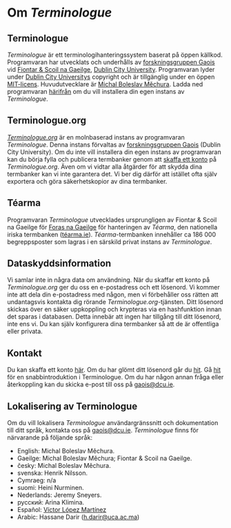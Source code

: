 # Om *Terminologue*

## Terminologue

*Terminologue* är ett terminologihanteringssystem baserat på öppen källkod. Programvaran har utvecklats och underhålls av [forskningsgruppen Gaois](https://www.gaois.ie/en/) vid [Fiontar & Scoil na Gaeilge](https://www.dcu.ie/fiontar_scoilnagaeilge/gaeilge/index.shtml), [Dublin City University](https://www.dcu.ie/). Programvaran lyder under [Dublin City Universitys](https://www.dcu.ie/) copyright och är tillgänglig under en öppen [MIT-licens](https://opensource.org/licenses/MIT). Huvudutvecklare är [Michal Boleslav Měchura](https://michmech.github.io/). Ladda ned programvaran [härifrån](https://github.com/gaois/terminologue) om du vill installera din egen instans av *Terminologue*.

## Terminologue.org

*[Terminologue.org](https://www.terminologue.org/)* är en molnbaserad instans av programvaran *Terminologue*. Denna instans förvaltas av [forskningsgruppen Gaois](https://www.gaois.ie/en/) (Dublin City University). Om du inte vill installera din egen instans av programvaran kan du börja fylla och publicera termbanker genom att [skaffa ett konto](/signup/) på *Terminologue.org*. Även om vi vidtar alla åtgärder för att skydda dina termbanker kan vi inte garantera det. Vi ber dig därför att istället ofta själv exportera och göra säkerhetskopior av dina termbanker.

## Téarma

Programvaran *Terminologue* utvecklades ursprungligen av Fiontar & Scoil na Gaeilge för [Foras na Gaeilge](https://www.forasnagaeilge.ie/) för hanteringen av *Téarma*, den nationella iriska termbanken ([téarma.ie](https://www.tearma.ie/)). *Téarma*-termbanken innehåller ca 186 000 begreppsposter som lagras i en särskild privat instans av *Terminologue*.

## Dataskyddsinformation

Vi samlar inte in några data om användning. När du skaffar ett konto på *Terminologue.org* ger du oss en e-postadress och ett lösenord. Vi kommer inte att dela din e-postadress med någon, men vi förbehåller oss rätten att undantagsvis kontakta dig rörande *Terminologue.org*-tjänsten. Ditt lösenord skickas över en säker uppkoppling och krypteras via en hashfunktion innan det sparas i databasen. Detta innebär att ingen har tillgång till ditt lösenord, inte ens vi. Du kan själv konfigurera dina termbanker så att de är offentliga eller privata.

## Kontakt

Du kan skaffa ett konto [här](/signup/). Om du har glömt ditt lösenord går du [hit](/forgotpwd/). Gå [hit](/docs/intro.sv/) för en snabbintroduktion i Terminologue. Om du har någon annan fråga eller återkoppling kan du skicka e-post till oss på <gaois@dcu.ie>.

## Lokalisering av Terminologue

Om du vill lokalisera *Terminologue* användargränssnitt och dokumentation till ditt språk, kontakta oss på <gaois@dcu.ie>. *Terminologue* finns för närvarande på följande språk:

- English: Michal Boleslav Měchura.
- Gaeilge: Michal Boleslav Měchura; Fiontar & Scoil na Gaeilge.
- česky: Michal Boleslav Měchura.
- svenska: Henrik Nilsson.
- Cymraeg: n/a
- suomi: Heini Nurminen.
- Nederlands: Jeremy Sneyers.
- русский: Arina Klimina.
- Español: [Víctor López Martínez](https://www.linkedin.com/in/translatorvictorlopez/)
- Arabic: Hassane Darir (<h.darir@uca.ac.ma>)
